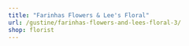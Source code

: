 ```yaml
---
title: "Farinhas Flowers & Lee's Floral"
url: /gustine/farinhas-flowers-and-lees-floral-3/
shop: florist
---
```

